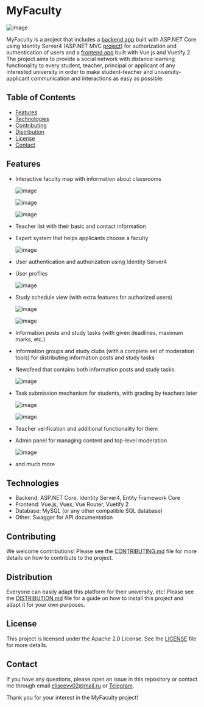 # MyFaculty

![image](https://github.com/EliseevVadim/MyFaculty/assets/55801514/4f3e9572-03af-44bf-889d-5df413d1fc48)

MyFaculty is a project that includes a [backend app](https://github.com/EliseevVadim/MyFaculty/tree/main/MyFaculty.Backend) built with ASP.NET Core using Identity Server4 (ASP.NET MVC [project](https://github.com/EliseevVadim/MyFaculty/tree/main/MyFaculty.Identity)) for authorization and authentication of users and a [frontend app](https://github.com/EliseevVadim/MyFaculty/tree/main/my_faculty.frontend) built with Vue.js and Vuetify 2. The project aims to provide a social network with distance learning functionality to every student, teacher, principal or applicant of any interested university in order to make student-teacher and university-applicant communication and interactions as easy as possible.

## Table of Contents

- [Features](#features)
- [Technologies](#technologies)
- [Contributing](#contributing)
- [Distribution](#distribution)
- [License](#license)
- [Contact](#contact)

## Features

- Interactive faculty map with information about classrooms
  
  ![image](https://github.com/EliseevVadim/MyFaculty/assets/55801514/f0f0b7f5-4a23-4f43-a63e-6cb5820f4582)

  ![image](https://github.com/EliseevVadim/MyFaculty/assets/55801514/4a16e1d1-1c4c-494a-be59-937ee398691b)

  ![image](https://github.com/EliseevVadim/MyFaculty/assets/55801514/9c1d7bc4-9dbb-49ac-9c78-2ab503964bb4)

- Teacher list with their basic and contact information
- Expert system that helps applicants choose a faculty

  ![image](https://github.com/EliseevVadim/MyFaculty/assets/55801514/369921f8-5751-4cdf-abe9-6c7a8a2c2cbf)

- User authentication and authorization using Identity Server4
- User profiles

  ![image](https://github.com/EliseevVadim/MyFaculty/assets/55801514/db9a0256-8252-4dbd-a4e0-c0eed7e121b3)

- Study schedule view (with extra features for authorized users)

  ![image](https://github.com/EliseevVadim/MyFaculty/assets/55801514/da004169-4cfc-475e-ab83-c092078c5aad)

  ![image](https://github.com/EliseevVadim/MyFaculty/assets/55801514/1197b4c9-46eb-4d3d-b25b-a7dadee1e1bf)

- Information posts and study tasks (with given deadlines, maximum marks, etc.)
- Information groups and study clubs (with a complete set of moderation tools) for distributing information posts and study tasks
- Newsfeed that contains both information posts and study tasks

  ![image](https://github.com/EliseevVadim/MyFaculty/assets/55801514/2030031b-291a-4e36-a9e8-022b0a3b3476)

- Task submission mechanism for students, with grading by teachers later

  ![image](https://github.com/EliseevVadim/MyFaculty/assets/55801514/46d65f5a-d98a-4f00-8e70-ad0adf6613ab)

  ![image](https://github.com/EliseevVadim/MyFaculty/assets/55801514/d5dc07f7-d719-4274-a665-ee813d91d77a)
  
- Teacher verification and additional functionality for them
- Admin panel for managing content and top-level moderation

  ![image](https://github.com/EliseevVadim/MyFaculty/assets/55801514/c2b0c259-69d3-4b75-b202-777e11493f1a)

- and much more

## Technologies

- Backend: ASP.NET Core, Identity Server4, Entity Framework Core
- Frontend: Vue.js, Vuex, Vue Router, Vuetify 2
- Database: MySQL (or any other compatible SQL database)
- Other: Swagger for API documentation

## Contributing

We welcome contributions! Please see the [CONTRIBUTING.md](CONTRIBUTING.md) file for more details on how to contribute to the project.

## Distribution

Everyone can easily adapt this platform for their university, etc! Please see the [DISTRIBUTION.md](DISTRIBUTION.md) file for a guide on how to install this project and adapt it for your own purposes.

## License

This project is licensed under the Apache 2.0 License. See the [LICENSE](LICENSE) file for more details.

## Contact

If you have any questions, please open an issue in this repository or contact me through email [eliseevv02@mail.ru](mailto:eliseevv02@mail.ru) or [Telegram](https://t.me/VadimEliseev02).

Thank you for your interest in the MyFaculty project!
